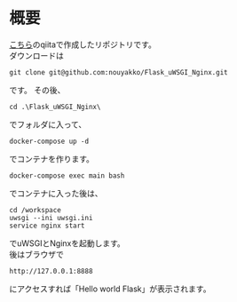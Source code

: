 # 概要
[こちら](https://qiita.com/nouyakko/items/20b1ea23e0086bbe8ae3)のqiitaで作成したリポジトリです。  
ダウンロードは
```
git clone git@github.com:nouyakko/Flask_uWSGI_Nginx.git
```
です。
その後、
```
cd .\Flask_uWSGI_Nginx\
```
でフォルダに入って、
```
docker-compose up -d   
```
でコンテナを作ります。
```
docker-compose exec main bash
```
でコンテナに入った後は、
```
cd /workspace
uwsgi --ini uwsgi.ini
service nginx start
```
でuWSGIとNginxを起動します。  
後はブラウザで
```
http://127.0.0.1:8888
```
にアクセスすれば「Hello world Flask」が表示されます。
